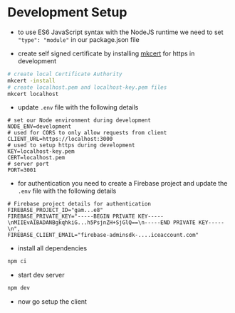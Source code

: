 # Development Setup

- to use ES6 JavaScript syntax with the NodeJS runtime we need to set `"type": "module"` in our package.json file

- create self signed certificate by installing [mkcert](https://github.com/FiloSottile/mkcert) for https in development

```bash
# create local Certificate Authority
mkcert -install
# create localhost.pem and localhost-key.pem files
mkcert localhost
```

- update `.env` file with the following details

```properties
# set our Node environment during development
NODE_ENV=development
# used for CORS to only allow requests from client
CLIENT_URL=https://localhost:3000
# used to setup https during development
KEY=localhost-key.pem
CERT=localhost.pem
# server port
PORT=3001
```

- for authentication you need to create a Firebase project and update the `.env` file with the following details

```properties
# Firebase project details for authentication
FIREBASE_PROJECT_ID="gam...e8"
FIREBASE_PRIVATE_KEY="-----BEGIN PRIVATE KEY-----\nMIIEvAIBADANBgkqhkiG...h5PsjnZH+SjGlQ==\n-----END PRIVATE KEY-----\n",
FIREBASE_CLIENT_EMAIL="firebase-adminsdk-....iceaccount.com"
```

- install all dependencies

```bash
npm ci
```

- start dev server

```bash
npm dev
```

- now go setup the client
